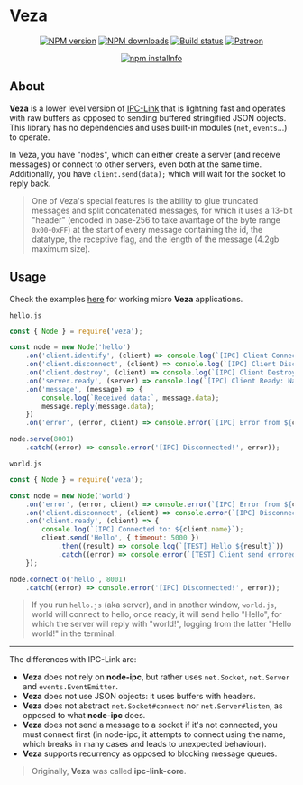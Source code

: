 # Veza

<div align="center">
  <p>
    <a href="https://www.npmjs.com/kyranet/veza"><img src="https://img.shields.io/npm/v/veza.svg?maxAge=3600" alt="NPM version" /></a>
    <a href="https://www.npmjs.com/kyranet/veza"><img src="https://img.shields.io/npm/dt/veza.svg?maxAge=3600" alt="NPM downloads" /></a>
    <a href="https://travis-ci.org/kyranet/veza"><img src="https://travis-ci.org/kyranet/veza.svg" alt="Build status" /></a>
    <a href="https://www.patreon.com/kyranet"><img src="https://img.shields.io/badge/donate-patreon-F96854.svg" alt="Patreon" /></a>
  </p>
  <p>
    <a href="https://nodei.co/npm/veza/"><img src="https://nodei.co/npm/veza.png?downloads=true&stars=true" alt="npm installnfo" /></a>
  </p>
</div>

## About

**Veza** is a lower level version of [IPC-Link](https://github.com/kyranet/ipc-link)
that is lightning fast and operates with raw buffers as opposed to sending buffered
stringified JSON objects. This library has no dependencies and uses built-in modules
(`net`, `events`...) to operate.

In Veza, you have "nodes", which can either create a server (and receive messages)
or connect to other servers, even both at the same time. Additionally, you have
`client.send(data);` which will wait for the socket to reply back.

> One of Veza's special features is the ability to glue truncated messages and split
concatenated messages, for which it uses a 13-bit "header" (encoded in base-256 to
take avantage of the byte range `0x00`-`0xFF`) at the start of every message containing
the id, the datatype, the receptive flag, and the length of the message (4.2gb
maximum size).

## Usage

Check the examples [here](https://github.com/kyranet/veza/tree/master/test) for
working micro **Veza** applications.

`hello.js`

```javascript
const { Node } = require('veza');

const node = new Node('hello')
	.on('client.identify', (client) => console.log(`[IPC] Client Connected: ${client.name}`))
	.on('client.disconnect', (client) => console.log(`[IPC] Client Disconnected: ${client.name}`))
	.on('client.destroy', (client) => console.log(`[IPC] Client Destroyed: ${client.name}`))
	.on('server.ready', (server) => console.log(`[IPC] Client Ready: Named ${server.name}`))
	.on('message', (message) => {
		console.log(`Received data:`, message.data);
		message.reply(message.data);
	})
	.on('error', (error, client) => console.error(`[IPC] Error from ${client.name}`, error));

node.serve(8001)
	.catch((error) => console.error('[IPC] Disconnected!', error));
```

`world.js`

```javascript
const { Node } = require('veza');

const node = new Node('world')
	.on('error', (error, client) => console.error(`[IPC] Error from ${client.name}:`, error))
	.on('client.disconnect', (client) => console.error(`[IPC] Disconnected from ${client.name}`))
	.on('client.ready', (client) => {
		console.log(`[IPC] Connected to: ${client.name}`);
		client.send('Hello', { timeout: 5000 })
			.then((result) => console.log(`[TEST] Hello ${result}`))
			.catch((error) => console.error(`[TEST] Client send errored: ${error}`));
	});

node.connectTo('hello', 8001)
	.catch((error) => console.error('[IPC] Disconnected!', error));
```

> If you run `hello.js` (aka server), and in another window, `world.js`, world will
connect to hello, once ready, it will send hello "Hello", for which the server will
 reply with "world!", logging from the latter "Hello world!" in the terminal.

---

The differences with IPC-Link are:

- **Veza** does not rely on **node-ipc**, but rather uses `net.Socket`, `net.Server`
and `events.EventEmitter`.
- **Veza** does not use JSON objects: it uses buffers with headers.
- **Veza** does not abstract `net.Socket#connect` nor `net.Server#listen`, as opposed
to what **node-ipc** does.
- **Veza** does not send a message to a socket if it's not connected, you must connect
first (in node-ipc, it attempts to connect using the name, which breaks in many
cases and leads to unexpected behaviour).
- **Veza** supports recurrency as opposed to blocking message queues.

> Originally, **Veza** was called **ipc-link-core**.
